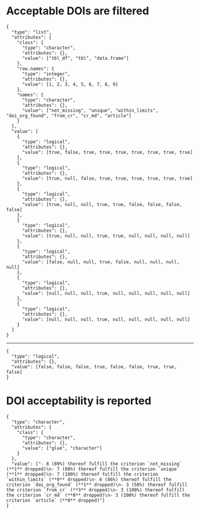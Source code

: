 # Acceptable DOIs are filtered

    {
      "type": "list",
      "attributes": {
        "class": {
          "type": "character",
          "attributes": {},
          "value": ["tbl_df", "tbl", "data.frame"]
        },
        "row.names": {
          "type": "integer",
          "attributes": {},
          "value": [1, 2, 3, 4, 5, 6, 7, 8, 9]
        },
        "names": {
          "type": "character",
          "attributes": {},
          "value": ["not_missing", "unique", "within_limits", "doi_org_found", "from_cr", "cr_md", "article"]
        }
      },
      "value": [
        {
          "type": "logical",
          "attributes": {},
          "value": [true, false, true, true, true, true, true, true, true]
        },
        {
          "type": "logical",
          "attributes": {},
          "value": [true, null, false, true, true, true, true, true, true]
        },
        {
          "type": "logical",
          "attributes": {},
          "value": [true, null, null, true, true, false, false, false, false]
        },
        {
          "type": "logical",
          "attributes": {},
          "value": [true, null, null, true, true, null, null, null, null]
        },
        {
          "type": "logical",
          "attributes": {},
          "value": [false, null, null, true, false, null, null, null, null]
        },
        {
          "type": "logical",
          "attributes": {},
          "value": [null, null, null, true, null, null, null, null, null]
        },
        {
          "type": "logical",
          "attributes": {},
          "value": [null, null, null, true, null, null, null, null, null]
        }
      ]
    }

---

    {
      "type": "logical",
      "attributes": {},
      "value": [false, false, false, true, false, false, true, true, false]
    }

# DOI acceptability is reported

    {
      "type": "character",
      "attributes": {
        "class": {
          "type": "character",
          "attributes": {},
          "value": ["glue", "character"]
        }
      },
      "value": ["- 8 (89%) thereof fulfill the criterion `not_missing` (**1** dropped)\n- 7 (88%) thereof fulfill the criterion `unique` (**1** dropped)\n- 7 (100%) thereof fulfill the criterion `within_limits` (**0** dropped)\n- 6 (86%) thereof fulfill the criterion `doi_org_found` (**1** dropped)\n- 3 (50%) thereof fulfill the criterion `from_cr` (**3** dropped)\n- 3 (100%) thereof fulfill the criterion `cr_md` (**0** dropped)\n- 3 (100%) thereof fulfill the criterion `article` (**0** dropped)"]
    }

